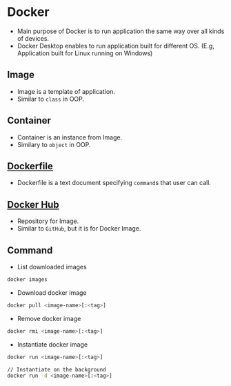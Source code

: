 # Docker
- Main purpose of Docker is to run application the same way over all kinds of devices.
- Docker Desktop enables to run application built for different OS. (E.g, Application built for Linux running on Windows)

## Image
- Image is a template of application.
- Similar to `class` in OOP.

## Container
- Container is an instance from Image.
- Similary to `object` in OOP.

## [Dockerfile](https://docs.docker.com/reference/dockerfile/)
- Dockerfile is a text document specifying `command`s that user can call.

## [Docker Hub](https://hub.docker.com)
- Repository for Image.
- Similar to `GitHub`, but it is for Docker Image.

## Command
- List downloaded images

```bash
docker images
```

- Download docker image

```bash
docker pull <image-name>[:<tag>]
```

- Remove docker image

```bash
docker rmi <image-name>[:<tag>]
```

- Instantiate docker image

```bash
docker run <image-name>[:<tag>]
```

```bash
// Instantiate on the background
docker run -d <image-name>[:<tag>]
```


